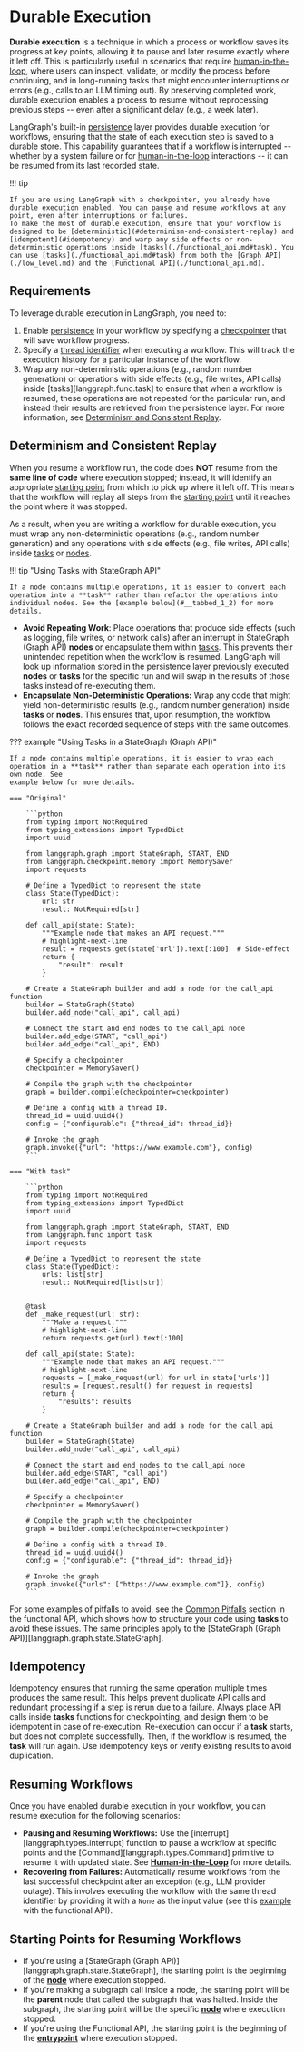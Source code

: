 # Durable Execution

**Durable execution** is a technique in which a process or workflow saves its progress at key points, allowing it to pause and later resume exactly where it left off. This is particularly useful in scenarios that require [human-in-the-loop](./human_in_the_loop.md), where users can inspect, validate, or modify the process before continuing, and in long-running tasks that might encounter interruptions or errors (e.g., calls to an LLM timing out). By preserving completed work, durable execution enables a process to resume without reprocessing previous steps -- even after a significant delay (e.g., a week later). 

LangGraph's built-in [persistence](./persistence.md) layer provides durable execution for workflows, ensuring that the state of each execution step is saved to a durable store. This capability guarantees that if a workflow is interrupted -- whether by a system failure or for [human-in-the-loop](./human_in_the_loop.md) interactions -- it can be resumed from its last recorded state.

!!! tip

    If you are using LangGraph with a checkpointer, you already have durable execution enabled. You can pause and resume workflows at any point, even after interruptions or failures.
    To make the most of durable execution, ensure that your workflow is designed to be [deterministic](#determinism-and-consistent-replay) and [idempotent](#idempotency) and warp any side effects or non-deterministic operations inside [tasks](./functional_api.md#task). You can use [tasks](./functional_api.md#task) from both the [Graph API](./low_level.md) and the [Functional API](./functional_api.md).

## Requirements

To leverage durable execution in LangGraph, you need to:

1. Enable [persistence](./persistence.md) in your workflow by specifying a [checkpointer](./persistence.md#checkpointer-libraries) that will save workflow progress.
2. Specify a [thread identifier](./persistence.md#threads) when executing a workflow. This will track the execution history for a particular instance of the workflow.
3. Wrap any non-deterministic operations (e.g., random number generation) or operations with side effects (e.g., file writes, API calls) inside [tasks][langgraph.func.task] to ensure that when a workflow is resumed, these operations are not repeated for the particular run, and instead their results are retrieved from the persistence layer. For more information, see [Determinism and Consistent Replay](#determinism-and-consistent-replay).

## Determinism and Consistent Replay

When you resume a workflow run, the code does **NOT** resume from the **same line of code** where execution stopped; instead, it will identify an appropriate [starting point](#starting-points-for-resuming-workflows) from which to pick up where it left off. This means that the workflow will replay all steps from the [starting point](#starting-points-for-resuming-workflows) until it reaches the point where it was stopped.

As a result, when you are writing a workflow for durable execution, you must wrap any non-deterministic operations (e.g., random number generation) and any operations with side effects (e.g., file writes, API calls) inside [tasks](./functional_api.md#task) or [nodes](./low_level.md#nodes).

!!! tip "Using Tasks with StateGraph API"

    If a node contains multiple operations, it is easier to convert each operation into a **task** rather than refactor the operations into individual nodes. See the [example below](#__tabbed_1_2) for more details.

- **Avoid Repeating Work**:  Place operations that produce side effects (such as logging, file writes, or network calls) after an interrupt in StateGraph (Graph API) **nodes** or encapsulate them within [tasks](./functional_api.md#task). This prevents their unintended repetition when the workflow is resumed. LangGraph will look up information stored in the persistence layer previously executed **nodes** or **tasks** for the specific run and will swap in the results of those tasks instead of re-executing them.
- **Encapsulate Non-Deterministic Operations:**  Wrap any code that might yield non-deterministic results (e.g., random number generation) inside **tasks** or **nodes**. This ensures that, upon resumption, the workflow follows the exact recorded sequence of steps with the same outcomes.


??? example "Using Tasks in a StateGraph (Graph API)"

    If a node contains multiple operations, it is easier to wrap each operation in a **task** rather than separate each operation into its own node. See
    example below for more details.

    === "Original"

        ```python
        from typing import NotRequired
        from typing_extensions import TypedDict
        import uuid

        from langgraph.graph import StateGraph, START, END
        from langgraph.checkpoint.memory import MemorySaver
        import requests

        # Define a TypedDict to represent the state
        class State(TypedDict):
            url: str
            result: NotRequired[str]

        def call_api(state: State):
            """Example node that makes an API request."""
            # highlight-next-line
            result = requests.get(state['url']).text[:100]  # Side-effect
            return {
                "result": result
            }

        # Create a StateGraph builder and add a node for the call_api function
        builder = StateGraph(State)
        builder.add_node("call_api", call_api)

        # Connect the start and end nodes to the call_api node
        builder.add_edge(START, "call_api")
        builder.add_edge("call_api", END)

        # Specify a checkpointer
        checkpointer = MemorySaver()

        # Compile the graph with the checkpointer
        graph = builder.compile(checkpointer=checkpointer)

        # Define a config with a thread ID.
        thread_id = uuid.uuid4()
        config = {"configurable": {"thread_id": thread_id}}

        # Invoke the graph
        graph.invoke({"url": "https://www.example.com"}, config)
        ```

    === "With task"

        ```python
        from typing import NotRequired
        from typing_extensions import TypedDict
        import uuid

        from langgraph.graph import StateGraph, START, END
        from langgraph.func import task
        import requests

        # Define a TypedDict to represent the state
        class State(TypedDict):
            urls: list[str]
            result: NotRequired[list[str]]


        @task
        def _make_request(url: str):
            """Make a request."""
            # highlight-next-line
            return requests.get(url).text[:100]

        def call_api(state: State):
            """Example node that makes an API request."""
            # highlight-next-line
            requests = [_make_request(url) for url in state['urls']]
            results = [request.result() for request in requests]
            return {
                "results": results
            }

        # Create a StateGraph builder and add a node for the call_api function
        builder = StateGraph(State)
        builder.add_node("call_api", call_api)

        # Connect the start and end nodes to the call_api node
        builder.add_edge(START, "call_api")
        builder.add_edge("call_api", END)

        # Specify a checkpointer
        checkpointer = MemorySaver()

        # Compile the graph with the checkpointer
        graph = builder.compile(checkpointer=checkpointer)

        # Define a config with a thread ID.
        thread_id = uuid.uuid4()
        config = {"configurable": {"thread_id": thread_id}}

        # Invoke the graph
        graph.invoke({"urls": ["https://www.example.com"]}, config)
        ```

For some examples of pitfalls to avoid, see the [Common Pitfalls](./functional_api.md#common-pitfalls) section in the functional API, which shows
how to structure your code using **tasks** to avoid these issues. The same principles apply to the [StateGraph (Graph API)][langgraph.graph.state.StateGraph].

## Idempotency

Idempotency ensures that running the same operation multiple times produces the same result. This helps prevent duplicate API calls and redundant processing if a step is rerun due to a failure. Always place API calls inside **tasks** functions for checkpointing, and design them to be idempotent in case of re-execution. Re-execution can occur if a **task** starts, but does not complete successfully. Then, if the workflow is resumed, the **task** will run again. Use idempotency keys or verify existing results to avoid duplication.

## Resuming Workflows

Once you have enabled durable execution in your workflow, you can resume execution for the following scenarios:

- **Pausing and Resuming Workflows:** Use the [interrupt][langgraph.types.interrupt] function to pause a workflow at specific points and the [Command][langgraph.types.Command] primitive to resume it with updated state. See [**Human-in-the-Loop**](./human_in_the_loop.md) for more details.
- **Recovering from Failures:** Automatically resume workflows from the last successful checkpoint after an exception (e.g., LLM provider outage). This involves executing the workflow with the same thread identifier by providing it with a `None` as the input value (see this [example](./functional_api.md#resuming-after-an-error) with the functional API).

## Starting Points for Resuming Workflows

* If you're using a [StateGraph (Graph API)][langgraph.graph.state.StateGraph], the starting point is the beginning of the [**node**](./low_level.md#nodes) where execution stopped. 
* If you're making a subgraph call inside a node, the starting point will be the **parent** node that called the subgraph that was halted.
Inside the subgraph, the starting point will be the specific [**node**](./low_level.md#nodes) where execution stopped.
* If you're using the Functional API, the starting point is the beginning of the [**entrypoint**](./functional_api.md#entrypoint) where execution stopped.
